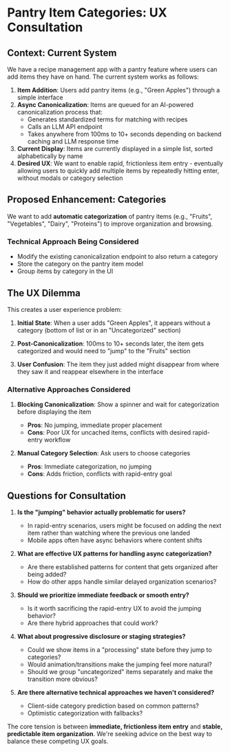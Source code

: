 # Pantry Item Categories: UX Consultation

## Context: Current System

We have a recipe management app with a pantry feature where users can add items they have on hand. The current system works as follows:

1. **Item Addition**: Users add pantry items (e.g., "Green Apples") through a simple interface
2. **Async Canonicalization**: Items are queued for an AI-powered canonicalization process that:
   - Generates standardized terms for matching with recipes
   - Calls an LLM API endpoint
   - Takes anywhere from 100ms to 10+ seconds depending on backend caching and LLM response time
3. **Current Display**: Items are currently displayed in a simple list, sorted alphabetically by name
4. **Desired UX**: We want to enable rapid, frictionless item entry - eventually allowing users to quickly add multiple items by repeatedly hitting enter, without modals or category selection

## Proposed Enhancement: Categories

We want to add **automatic categorization** of pantry items (e.g., "Fruits", "Vegetables", "Dairy", "Proteins") to improve organization and browsing.

### Technical Approach Being Considered

- Modify the existing canonicalization endpoint to also return a category
- Store the category on the pantry item model
- Group items by category in the UI

## The UX Dilemma

This creates a user experience problem:

1. **Initial State**: When a user adds "Green Apples", it appears without a category (bottom of list or in an "Uncategorized" section)

2. **Post-Canonicalization**: 100ms to 10+ seconds later, the item gets categorized and would need to "jump" to the "Fruits" section

3. **User Confusion**: The item they just added might disappear from where they saw it and reappear elsewhere in the interface

### Alternative Approaches Considered

1. **Blocking Canonicalization**: Show a spinner and wait for categorization before displaying the item
   - **Pros**: No jumping, immediate proper placement
   - **Cons**: Poor UX for uncached items, conflicts with desired rapid-entry workflow

2. **Manual Category Selection**: Ask users to choose categories
   - **Pros**: Immediate categorization, no jumping
   - **Cons**: Adds friction, conflicts with rapid-entry goal

## Questions for Consultation

1. **Is the "jumping" behavior actually problematic for users?** 
   - In rapid-entry scenarios, users might be focused on adding the next item rather than watching where the previous one landed
   - Mobile apps often have async behaviors where content shifts

2. **What are effective UX patterns for handling async categorization?**
   - Are there established patterns for content that gets organized after being added?
   - How do other apps handle similar delayed organization scenarios?

3. **Should we prioritize immediate feedback or smooth entry?**
   - Is it worth sacrificing the rapid-entry UX to avoid the jumping behavior?
   - Are there hybrid approaches that could work?

4. **What about progressive disclosure or staging strategies?**
   - Could we show items in a "processing" state before they jump to categories?
   - Would animation/transitions make the jumping feel more natural?
   - Should we group "uncategorized" items separately and make the transition more obvious?

5. **Are there alternative technical approaches we haven't considered?**
   - Client-side category prediction based on common patterns?
   - Optimistic categorization with fallbacks?

The core tension is between **immediate, frictionless item entry** and **stable, predictable item organization**. We're seeking advice on the best way to balance these competing UX goals.